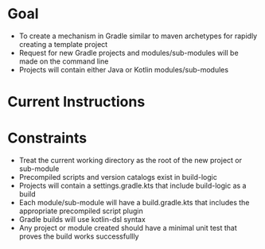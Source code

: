 
# Goal

* To create a mechanism in Gradle similar to maven archetypes for rapidly creating a template project
* Request for new Gradle projects and modules/sub-modules will be made on the command line
* Projects will contain either Java or Kotlin modules/sub-modules

# Current Instructions



# Constraints

* Treat the current working directory as the root of the new project or sub-module
* Precompiled scripts and version catalogs exist in build-logic
* Projects will contain a settings.gradle.kts that include build-logic as a build
* Each module/sub-module will have a build.gradle.kts that includes the appropriate precompiled script plugin
* Gradle builds will use kotlin-dsl syntax
* Any project or module created should have a minimal unit test that proves the build works successfullly
